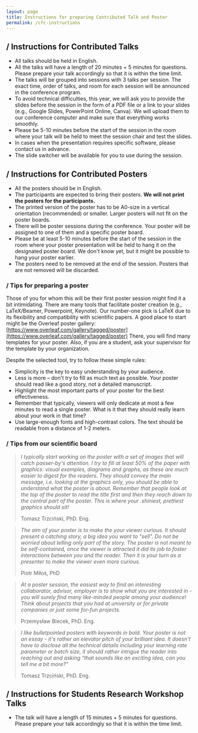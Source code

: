 ```yaml
---
layout: page
title: Instructions for preparing Contributed Talk and Poster
permalink: /cfc-instructions
---
```


## / Instructions for Contributed Talks

- All talks should be held in English.
- All the talks will have a length of 20 minutes + 5 minutes for questions. Please prepare your talk accordingly so that it is within the time limit.
- The talks will be grouped into sessions with 3 talks per session. The exact time, order of talks, and room for each session will be announced in the conference program.
- To avoid technical difficulties, this year, we will ask you to provide the slides before the session in the form of a PDF file or a link to your slides (e.g., Google Slides, PowerPoint Online, Canva). We will upload them to our conference computer and make sure that everything works smoothly. 
- Please be 5-10 minutes before the start of the session in the room where your talk will be held to meet the session chair and test the slides.
- In cases when the presentation requires specific software, please contact us in advance.
- The slide switcher will be available for you to use during the session.


## / Instructions for Contributed Posters

- All the posters should be in English.
- The participants are expected to bring their posters. **We will not print the posters for the participants.**
- The printed version of the poster has to be A0-size in a vertical orientation (recommended) or smaller. Larger posters will not fit on the poster boards.
- There will be poster sessions during the conference. Your poster will be assigned to one of them and a specific poster board.
- Please be at least 5-10 minutes before the start of the session in the room where your poster presentation will be held to hang it on the designated poster board. We don't know yet, but it might be possible to hang your poster earlier.
- The posters need to be removed at the end of the session. Posters that are not removed will be discarded.


### / Tips for preparing a poster

Those of you for whom this will be their first poster session might find it a bit intimidating. There are many tools that facilitate poster creation (e.g., LaTeX/Beamer, Powerpoint, Keynote). Our number-one pick is LaTeX due to its flexibility and compatibility with scientific papers. A good place to start might be the Overleaf poster gallery: [https://www.overleaf.com/gallery/tagged/poster](https://www.overleaf.com/gallery/tagged/poster) There, you will find many templates for your poster. Also, if you are a student, ask your supervisor for the template by your organization.

Despite the selected tool, try to follow these simple rules:
- Simplicity is the key to easy understanding by your audience.
- Less is more – don't try to fill as much text as possible. Your poster should read like a good story, not a detailed manuscript.
- Highlight the most important parts of your poster for the best effectiveness.
- Remember that typically, viewers will only dedicate at most a few minutes to read a single poster. What is it that they should really learn about your work in that time?
- Use large-enough fonts and high-contrast colors. The text should be readable from a distance of 1-2 meters.

 
### / Tips from our scientific board

> *I typically start working on the poster with a set of images that will catch passer-by's attention. I try to fill at least 50% of the paper with graphics: visual examples, diagrams and graphs, as these are much easier to digest for the readers. They should convey the main message, i.e. looking at the graphics only, you should be able to understand what the poster is about. Remember that people look at the top of the poster to read the title first and then they reach down to the central part of the poster. This is where your .shiniest, prettiest graphics should sit!* 
>
> Tomasz Trzciński, PhD. Eng.

> *The aim of your poster is to make the your viewer curious. It should present a catching story, a big idea you want to "sell". Do not be worried about telling only part of the story. The poster is not meant to be self-contained, once the viewer is attracted it did its job to foster interactions between you and the reader. Then it is your turn as a presenter to make the viewer even more curious.*
>
> Piotr Miłoś, PhD

> *At a poster session, the easiest way to find an interesting collaborator, advisor, employer is to show what you are interested in - you will surely find many like-minded people among your audience! Think about projects that you had at university or for private companies or just some for-fun projects.* 
>
> Przemysław Biecek, PhD. Eng.

> *I like bulletpointed posters with keywords in bold. Your poster is not an essay - it's rather an elevator pitch of your brilliant idea. It doesn't have to disclose all the technical details including your learning rate parameter or batch size, it should rather intrigue the reader into reaching out and asking "that sounds like an exciting idea, can you tell me a bit more?"* 
>
>Tomasz Trzciński, PhD. Eng.


## / Instructions for Students Research Workshop Talks

- The talk will have a length of 15 minutes + 5 minutes for questions. Please prepare your talk accordingly so that it is within the time limit.
